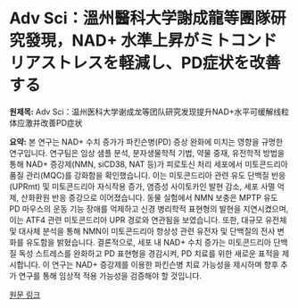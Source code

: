 # Adv Sci：溫州醫科大学謝成龍等團隊研究發現，NAD+ 水準上昇がミトコンドリアストレスを軽減し、PD症状を改善する

**원제목:** Adv Sci：温州医科大学谢成龙等团队研究发现提升NAD+水平可缓解线粒体应激并改善PD症状

**요약:** 본 연구는 NAD+ 수치 증가가 파킨슨병(PD) 증상 완화에 미치는 영향을 규명한 연구입니다.  연구팀은 임상 샘플 분석, 분자생물학적 기법, 약물 중재, 유전학적 방법을 통해 NAD+ 증강제(NMN, siCD38, NAT 등)가  피로토신 처리 세포에서 미토콘드리아 품질 관리(MQC)를 강화함을 확인했습니다.  이는 미토콘드리아 관련 유도 단백질 반응(UPRmt) 및 미토콘드리아 자식작용 증가, 염증성 사이토카인 발현 감소, 세포 사멸 억제, 산화환원 반응 증강으로 이어졌습니다.  동물 실험에서 NMN 보충은 MPTP 유도 PD 마우스의 운동 기능 장애를 억제하고 신경 병리학적 표현형의 발현을 지연시켰으며, 이는 ATF4 관련 미토콘드리아 UPR 경로와 연관됨을 보였습니다.  또한, 대규모 유전체 및 대사체 분석을 통해 NMN이 미토콘드리아 항상성 관련 유전자 및 단백질의 전사 변화를 유도함을 밝혔습니다.  결론적으로, 세포 내 NAD+ 수치 증가는 미토콘드리아 단백질 독성 스트레스를 완화하고 PD 표현형을 경감시켜, PD 치료를 위한 새로운 표적을 제시합니다.  이 연구는 NAD+ 증강제를 이용한 파킨슨병 치료 가능성을 제시하며 향후 추가 연구를 통해 임상적 적용 가능성을 검증해야 할 것입니다.

[원문 링크](https://www.vbdata.cn/newsDetail/d8531450676611f0900200163e034e34)
